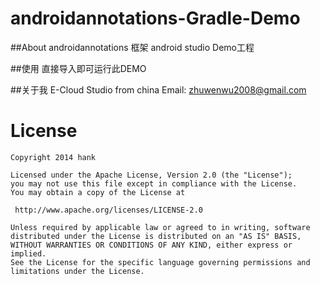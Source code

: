 androidannotations-Gradle-Demo
==============================

##About
androidannotations 框架 android studio Demo工程

##使用
直接导入即可运行此DEMO

##关于我
E-Cloud Studio from china Email: zhuwenwu2008@gmail.com


License
============

    Copyright 2014 hank

	Licensed under the Apache License, Version 2.0 (the "License");
	you may not use this file except in compliance with the License.
	You may obtain a copy of the License at

     http://www.apache.org/licenses/LICENSE-2.0

	Unless required by applicable law or agreed to in writing, software
	distributed under the License is distributed on an "AS IS" BASIS,
	WITHOUT WARRANTIES OR CONDITIONS OF ANY KIND, either express or implied.
	See the License for the specific language governing permissions and
	limitations under the License.